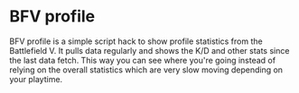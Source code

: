 # BFV profile

BFV profile is a simple script hack to show profile statistics from the Battlefield V.
It pulls data regularly and shows the K/D and other stats since the last data fetch.
This way you can see where you're going instead of relying on the overall statistics 
which are very slow moving depending on your playtime.